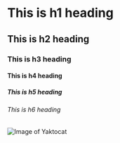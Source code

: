 # This is h1 heading
## This is h2 heading
### This is h3 heading
#### This is h4 heading
##### This is h5 heading
###### This is h6 heading


![Image of Yaktocat](https://octodex.github.com/images/yaktocat.png)
